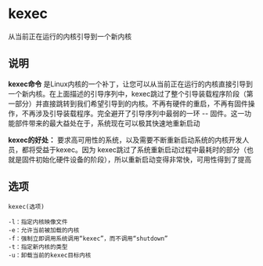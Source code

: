 kexec
===

从当前正在运行的内核引导到一个新内核

## 说明

**kexec命令** 是Linux内核的一个补丁，让您可以从当前正在运行的内核直接引导到一个新内核。在上面描述的引导序列中，kexec跳过了整个引导装载程序阶段（第一部分）并直接跳转到我们希望引导到的内核。不再有硬件的重启，不再有固件操作，不再涉及引导装载程序。完全避开了引导序列中最弱的一环 -- 固件。这一功能部件带来的最大益处在于，系统现在可以极其快速地重新启动

 **kexec的好处：** 要求高可用性的系统，以及需要不断重新启动系统的内核开发人员，都将受益于kexec。因为 kexec跳过了系统重新启动过程中最耗时的部分（也就是固件初始化硬件设备的阶段），所以重新启动变得非常快，可用性得到了提高

## 选项

```
kexec(选项)
```

  

```
-l：指定内核映像文件
-e：允许当前被加载的内核
-f：强制立即调用系统调用“kexec”，而不调用“shutdown”
-t：指定新内核的类型
-u：卸载当前的kexec目标内核
```


